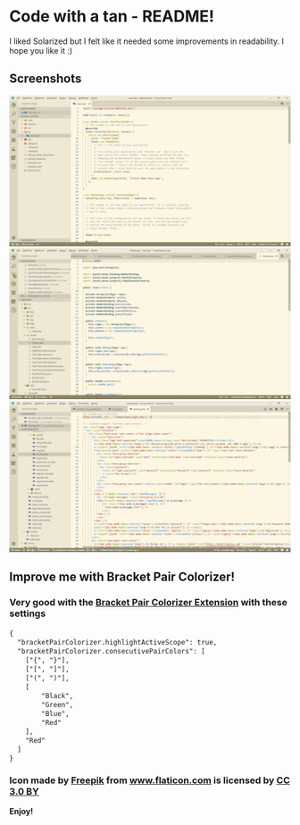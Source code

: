 # Code with a tan - README!

I liked Solarized but I felt like it needed some improvements in readability. I hope you like it :)

## Screenshots
![Screenshot](https://github.com/bimbo1989/code-with-a-tan/raw/master/screenshots/1.jpg?raw=true)
![Screenshot](https://github.com/bimbo1989/code-with-a-tan/raw/master/screenshots/2.jpg?raw=true)
![Screenshot](https://github.com/bimbo1989/code-with-a-tan/raw/master/screenshots/3.jpg?raw=true)

## Improve me with Bracket Pair Colorizer!
### Very good with the [Bracket Pair Colorizer Extension](https://marketplace.visualstudio.com/items?itemName=CoenraadS.bracket-pair-colorizer) with these settings
```
{
  "bracketPairColorizer.highlightActiveScope": true,
  "bracketPairColorizer.consecutivePairColors": [
    ["{", "}"],
    ["[", "]"],
    ["(", ")"],
    [
        "Black",
        "Green",
        "Blue",
        "Red"
    ],
    "Red"
  ]
}
```

### Icon made by <a href="https://www.freepik.com/" title="Freepik">Freepik</a> from <a href="https://www.flaticon.com/" 			    title="Flaticon">www.flaticon.com</a> is licensed by <a href="http://creativecommons.org/licenses/by/3.0/" 			    title="Creative Commons BY 3.0" target="_blank">CC 3.0 BY</a></div>

<!--
* Split the editor (`Cmd+\` on macOS or `Ctrl+\` on Windows and Linux)
* Toggle preview (`Shift+CMD+V` on macOS or `Shift+Ctrl+V` on Windows and Linux)
* Press `Ctrl+Space` (Windows, Linux) or `Cmd+Space` (macOS) to see a list of Markdown snippets

### For more information
* [Visual Studio Code's Markdown Support](http://code.visualstudio.com/docs/languages/markdown)
* [Markdown Syntax Reference](https://help.github.com/articles/markdown-basics/)
-->

**Enjoy!**
